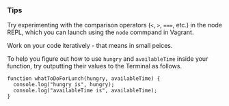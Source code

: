 ### Tips

Try experimenting with the comparison operators (`<`, `>`, `===`, etc.) in the node REPL, which you can launch using the `node` commpand in Vagrant.

Work on your code iteratively - that means in small peices.

To help you figure out how to use `hungry` and `availableTime` inside your function, try outputting their values to the Terminal as follows.

```
function whatToDoForLunch(hungry, availableTime) {
  console.log("hungry is", hungry);
  console.log("availableTime is", availableTime);
}
```